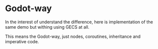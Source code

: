 # Godot-way

In the interest of understand the difference, here is implementation of the same demo but withing using GECS at all.

This means the Godot-way, just nodes, coroutines, inheritance and imperative code.
